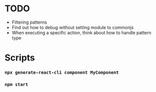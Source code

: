 # TODO
- Filtering patterns
- Find out how to debug without setting module to commonjs
- When executing a specific action, think about how to handle pattern type

# Scripts
### `npx generate-react-cli component MyComponent`
### `npm start`
